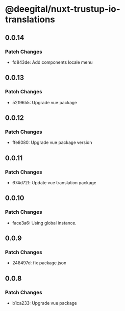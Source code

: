 # @deegital/nuxt-trustup-io-translations

## 0.0.14

### Patch Changes

- fd843de: Add components locale menu

## 0.0.13

### Patch Changes

- 52f9655: Upgrade vue package

## 0.0.12

### Patch Changes

- ffe8080: Upgrade vue package version

## 0.0.11

### Patch Changes

- 674d72f: Update vue translation package

## 0.0.10

### Patch Changes

- face3a6: Using global instance.

## 0.0.9

### Patch Changes

- 248497d: fix package.json

## 0.0.8

### Patch Changes

- b1ca233: Upgrade vue package
